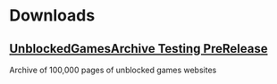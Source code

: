 # Downloads



##  [UnblockedGamesArchive Testing PreRelease](https://fpfss.unstable.life/web/flashfreeze/files?file-id=21330&submitter-id=&submitter-username-partial=&name-prefix=&description-prefix=&name-fulltext=&description-fulltext=&md5sum-partial=&sha256sum-partial=&size-min=&size-max=&results-per-page=1&page=)
Archive of 100,000 pages of unblocked games websites
